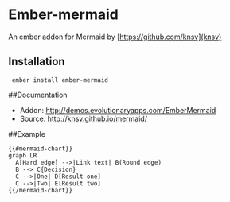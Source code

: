# Ember-mermaid

An ember addon for Mermaid by [https://github.com/knsv](knsv)


## Installation

     
     ember install ember-mermaid
     
     
##Documentation

- Addon: <http://demos.evolutionaryapps.com/EmberMermaid>
- Source: <http://knsv.github.io/mermaid/>


##Example

	{{#mermaid-chart}}
    graph LR
      A[Hard edge] -->|Link text| B(Round edge)
      B --> C{Decision}
      C -->|One| D[Result one]
      C -->|Two| E[Result two]
	{{/mermaid-chart}}
	

